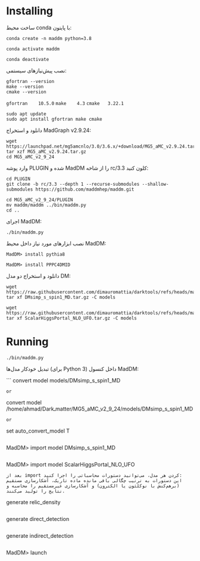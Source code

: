 # Installing
ساخت محیط conda با پایتون:
```
conda create -n maddm python=3.8
```
```
conda activate maddm
```
```
conda deactivate
```
نصب پیش‌نیازهای سیستمی:
```
gfortran --version
make --version
cmake --version 
```

``` gfortran	10.5.0 ```
``` make	4.3	```
``` cmake	3.22.1 ```
```
sudo apt update
sudo apt install gfortran make cmake
```
دانلود و استخراج MadGraph v2.9.24:
```
wget https://launchpad.net/mg5amcnlo/3.0/3.6.x/+download/MG5_aMC_v2.9.24.tar.gz
tar xzf MG5_aMC_v2.9.24.tar.gz
cd MG5_aMC_v2_9_24
```
وارد پوشه PLUGIN شده و MadDM را از شاخه rc/3.3 کلون کنید:
```
cd PLUGIN
git clone -b rc/3.3 --depth 1 --recurse-submodules --shallow-submodules https://github.com/maddmhep/maddm.git
```
```
cd MG5_aMC_v2_9_24/PLUGIN
mv maddm/maddm ../bin/maddm.py
cd ..
```
اجرای MadDM:
```
./bin/maddm.py
```
نصب ابزارهای مورد نیاز داخل محیط MadDM:
```
MadDM> install pythia8
```
```
MadDM> install PPPC4DMID
```
دانلود و استخراج دو مدل DM:
```
wget https://raw.githubusercontent.com/dimauromattia/darktools/refs/heads/main/maddm/DMsimp_s_spin1_MD.tar.gz
tar xf DMsimp_s_spin1_MD.tar.gz -C models
```
```
wget https://raw.githubusercontent.com/dimauromattia/darktools/refs/heads/main/maddm/ScalarHiggsPortal_NLO_UFO.tar.gz
tar xf ScalarHiggsPortal_NLO_UFO.tar.gz -C models
```
# Running
```
./bin/maddm.py
```
تبدیل خودکار مدل‌ها (برای Python 3)
داخل کنسول MadDM:

‍```
convert model models/DMsimp_s_spin1_MD
```
or

```
convert model /home/ahmad/Darkـmatter/MG5_aMC_v2_9_24/models/DMsimp_s_spin1_MD
``` 
or

```
set auto_convert_model T
```
```
MadDM> import model DMsimp_s_spin1_MD
```
```
MadDM> import model ScalarHiggsPortal_NLO_UFO
```
بعد از import کردن هر مدل، می‌توانید دستورات محاسباتی را اجرا کنید:
این دستورات به ترتیب چگالی باقی مانده ماده تاریک، آشکارسازی مستقیم (بر­هم‌کنش با نوکلئون یا الکترون) و آشکارسازی غیرمستقیم را محاسبه و نتایج را تولید می‌کنند.
```
generate relic_density
```
```
generate direct_detection
```
```
generate indirect_detection
```
```
MadDM> launch
```















